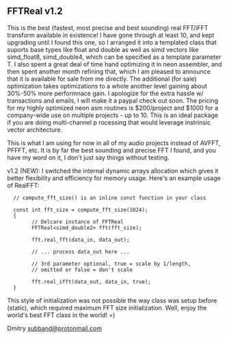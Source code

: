 FFTReal v1.2
------------

This is the best (fastest, most precise and best sounding) real FFT/iFFT transform available 
in existence! I have gone through at least 10, and kept upgrading until I found this 
one, so I arranged it into a templated class that suports base types like float and double
as well as simd vectors like simd_float8, simd_double4, which can be specified as a template
parameter T. I also spent a great deal of time hand optimizing it in neon assembler, and
then spent another month refining that, which I am pleased to announce that it is available
for sale from me directly. The additional (for sale) optimization takes optimizations to a 
whole another level gaining about 30%-50% more performnace gain. I apologize for the extra
hassle w/ transactions and emails, I will make it a paypal check out soon. The pricing for 
my highly optimized neon asm routines is $200/project and $1000 for a company-wide use on
multiple projects - up to 10. This is an ideal package if you are doing multi-channel p
rocessing that would leverage instrinsic vector architecture. 

This is what I am using for now in all of my audio projects instead of AVFFT, PFFFT,
etc. It is by far the best sounding and precise FFT I found, and you have my word on it,
I don't just say things without testing.

v1.2 (NEW): I switched the internal dynamic arrays allocation which gives it better
flexibility and efficiency for memory usage. Here's an example usage of RealFFT: 

      // compute_fft_size() is an inline const function in your class
     
      const int fft_size = compute_fft_size(1024); 
      { 
            // Delcare instance of FFTReal
            FFTReal<simd_double2> fft(fft_size);

            fft.real_fft(data_in, data_out);
            
            // ... process data_out here ...
            
            // 3rd parameter optional, true = scale by 1/length, 
            // omitted or false = don't scale
            
            fft.real_ifft(data_out, data_in, true); 
      }
      
This style of initialization was not possible the way class was setup before (static),
which required maximum FFT size initialization. Well, enjoy the world's best FFT class
in the world! =)

Dmitry <subband@protonmail.com>
